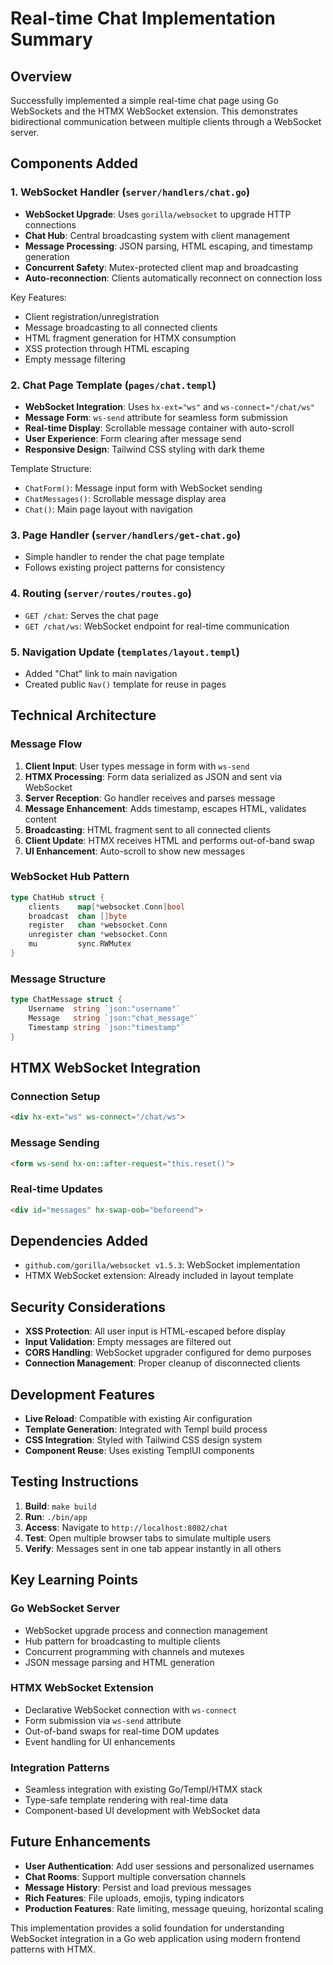 # Real-time Chat Implementation Summary

## Overview

Successfully implemented a simple real-time chat page using Go WebSockets and the HTMX WebSocket extension. This demonstrates bidirectional communication between multiple clients through a WebSocket server.

## Components Added

### 1. WebSocket Handler (`server/handlers/chat.go`)
- **WebSocket Upgrade**: Uses `gorilla/websocket` to upgrade HTTP connections
- **Chat Hub**: Central broadcasting system with client management
- **Message Processing**: JSON parsing, HTML escaping, and timestamp generation
- **Concurrent Safety**: Mutex-protected client map and broadcasting
- **Auto-reconnection**: Clients automatically reconnect on connection loss

Key Features:
- Client registration/unregistration
- Message broadcasting to all connected clients
- HTML fragment generation for HTMX consumption
- XSS protection through HTML escaping
- Empty message filtering

### 2. Chat Page Template (`pages/chat.templ`)
- **WebSocket Integration**: Uses `hx-ext="ws"` and `ws-connect="/chat/ws"`
- **Message Form**: `ws-send` attribute for seamless form submission
- **Real-time Display**: Scrollable message container with auto-scroll
- **User Experience**: Form clearing after message send
- **Responsive Design**: Tailwind CSS styling with dark theme

Template Structure:
- `ChatForm()`: Message input form with WebSocket sending
- `ChatMessages()`: Scrollable message display area
- `Chat()`: Main page layout with navigation

### 3. Page Handler (`server/handlers/get-chat.go`)
- Simple handler to render the chat page template
- Follows existing project patterns for consistency

### 4. Routing (`server/routes/routes.go`)
- `GET /chat`: Serves the chat page
- `GET /chat/ws`: WebSocket endpoint for real-time communication

### 5. Navigation Update (`templates/layout.templ`)
- Added "Chat" link to main navigation
- Created public `Nav()` template for reuse in pages

## Technical Architecture

### Message Flow
1. **Client Input**: User types message in form with `ws-send`
2. **HTMX Processing**: Form data serialized as JSON and sent via WebSocket
3. **Server Reception**: Go handler receives and parses message
4. **Message Enhancement**: Adds timestamp, escapes HTML, validates content
5. **Broadcasting**: HTML fragment sent to all connected clients
6. **Client Update**: HTMX receives HTML and performs out-of-band swap
7. **UI Enhancement**: Auto-scroll to show new messages

### WebSocket Hub Pattern
```go
type ChatHub struct {
    clients    map[*websocket.Conn]bool
    broadcast  chan []byte
    register   chan *websocket.Conn
    unregister chan *websocket.Conn
    mu         sync.RWMutex
}
```

### Message Structure
```go
type ChatMessage struct {
    Username  string `json:"username"`
    Message   string `json:"chat_message"`
    Timestamp string `json:"timestamp"`
}
```

## HTMX WebSocket Integration

### Connection Setup
```html
<div hx-ext="ws" ws-connect="/chat/ws">
```

### Message Sending
```html
<form ws-send hx-on::after-request="this.reset()">
```

### Real-time Updates
```html
<div id="messages" hx-swap-oob="beforeend">
```

## Dependencies Added

- `github.com/gorilla/websocket v1.5.3`: WebSocket implementation
- HTMX WebSocket extension: Already included in layout template

## Security Considerations

- **XSS Protection**: All user input is HTML-escaped before display
- **Input Validation**: Empty messages are filtered out
- **CORS Handling**: WebSocket upgrader configured for demo purposes
- **Connection Management**: Proper cleanup of disconnected clients

## Development Features

- **Live Reload**: Compatible with existing Air configuration
- **Template Generation**: Integrated with Templ build process
- **CSS Integration**: Styled with Tailwind CSS design system
- **Component Reuse**: Uses existing TemplUI components

## Testing Instructions

1. **Build**: `make build`
2. **Run**: `./bin/app`
3. **Access**: Navigate to `http://localhost:8082/chat`
4. **Test**: Open multiple browser tabs to simulate multiple users
5. **Verify**: Messages sent in one tab appear instantly in all others

## Key Learning Points

### Go WebSocket Server
- WebSocket upgrade process and connection management
- Hub pattern for broadcasting to multiple clients
- Concurrent programming with channels and mutexes
- JSON message parsing and HTML generation

### HTMX WebSocket Extension
- Declarative WebSocket connection with `ws-connect`
- Form submission via `ws-send` attribute
- Out-of-band swaps for real-time DOM updates
- Event handling for UI enhancements

### Integration Patterns
- Seamless integration with existing Go/Templ/HTMX stack
- Type-safe template rendering with real-time data
- Component-based UI development with WebSocket data

## Future Enhancements

- **User Authentication**: Add user sessions and personalized usernames
- **Chat Rooms**: Support multiple conversation channels
- **Message History**: Persist and load previous messages
- **Rich Features**: File uploads, emojis, typing indicators
- **Production Features**: Rate limiting, message queuing, horizontal scaling

This implementation provides a solid foundation for understanding WebSocket integration in a Go web application using modern frontend patterns with HTMX.